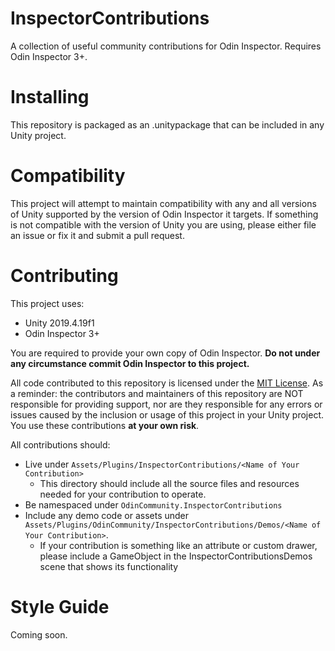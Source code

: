 # InspectorContributions
A collection of useful community contributions for Odin Inspector. Requires Odin Inspector 3+.

# Installing
This repository is packaged as an .unitypackage that can be included in any Unity project. 

# Compatibility
This project will attempt to maintain compatibility with any and all versions of Unity supported by the version of Odin Inspector it targets. If something is not compatible with the version of Unity you are using, please either file an issue or fix it and submit a pull request.

# Contributing
This project uses:
* Unity 2019.4.19f1
* Odin Inspector 3+

You are required to provide your own copy of Odin Inspector. **Do not under any circumstance commit Odin Inspector to this project.**

All code contributed to this repository is licensed under the [MIT License](https://opensource.org/licenses/MIT). As a reminder: the contributors and maintainers of this repository are NOT responsible for providing support, nor are they responsible for any errors or issues caused by the inclusion or usage of this project in your Unity project. You use these contributions **at your own risk**.

All contributions should:
* Live under `Assets/Plugins/InspectorContributions/<Name of Your Contribution>`
  * This directory should include all the source files and resources needed for your contribution to operate.
* Be namespaced under `OdinCommunity.InspectorContributions`
* Include any demo code or assets under `Assets/Plugins/OdinCommunity/InspectorContributions/Demos/<Name of Your Contribution>`.
  * If your contribution is something like an attribute or custom drawer, please include a GameObject in the InspectorContributionsDemos scene that shows its functionality

# Style Guide
Coming soon.
